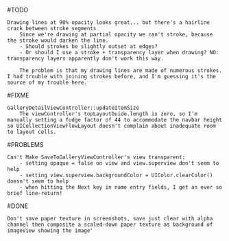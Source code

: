#TODO

	Drawing lines at 90% opacity looks great... but there's a hairline crack between stroke segments
		Since we're drawing at partial opacity we can't stroke, because the stroke would darken the line. 
		- Should strokes be slightly outset at edges? 
		- Or should I use a stroke + transparency layer when drawing? NO: transparency layers apparently don't work this way.
		
		The problem is that my drawing lines are made of numerous strokes. I had trouble with joining strokes before, and I'm guessing it's the source of my trouble here.

#FIXME

	GalleryDetailViewController::updateItemSize
		The viewController's topLayoutGuide.length is zero, so I'm manually setting a fudge factor of 44 to accommodate the navbar height so UICollectionViewFlowLayout doesn't complain about inadequate room to layout cells. 

#PROBLEMS

	Can't Make SaveToGalleryViewController's view transparent:
		- setting opaque = false on view and view.superview don't seem to help
		- setting view.superview.backgroundColor = UIColor.clearColor() doesn't seem to help
		- when hitting the Next key in name entry fields, I get an ever so brief line-return!
	
#DONE

	Don't save paper texture in screenshots, save just clear with alpha channel then composite a scaled-down paper texture as background of imageView showing the image'


